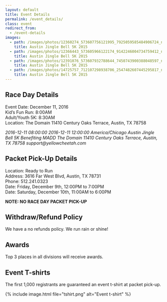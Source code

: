 ```yaml
---
layout: default
title: Event Details
permalink: /event_details/
class: event
redirect_from:
  - /event-details
images:	
  - path: /images/photos/12360274_573607756121995_7925059585484906724_n.jpg
    title: Austin Jingle Bell 5K 2015
  - path: /images/photos/12366443_573605966122174_9142246004734759412_n.jpg
    title: Austin Jingle Bell 5K 2015
  - path: /images/photos/12391076_573607932788644_7450743900388048597_n.jpg
    title: Austin Jingle Bell 5K 2015
  - path: /images/photos/14725757_712107298938706_2547482607445295817_n.jpg
    title: Austin Jingle Bell 5K 2015
---
```


## Race Day Details

Event Date: December 11, 2016  
Kid’s Fun Run: 8:00AM  
Adult/Youth 5K: 8:30AM  
Location: The Domain 11410 Century Oaks Terrace, Austin, TX 78758

<span class="addtocalendar atc-style-blue">
  <var class="atc_event">
    <var class="atc_date_start">2016-12-11 08:00:00</var>
    <var class="atc_date_end">2016-12-11 12:00:00</var>
    <var class="atc_timezone">America/Chicago</var>
    <var class="atc_title">Austin Jingle Bell 5K</var>
    <var class="atc_description">Benefiting MADD</var>
    <var class="atc_location">The Domain 11410 Century Oaks Terrace, Austin, TX 78758</var>
    <var class="atc_organizer_email">support@yellowcheetah.com</var>
  </var>
</span>

## Packet Pick-Up Details

Location: Ready to Run  
Address: 3616 Far West Blvd, Austin, TX 78731  
Phone: 512.241.0323  
Date: Friday, December 9th, 12:00PM to 7:00PM  
Date: Saturday, December 10th, 11:00AM to 6:00PM

**NOTE: NO RACE DAY PACKET PICK-UP**

## Withdraw/Refund Policy

We have a no refunds policy. We run rain or shine!

## Awards

Top 3 places in all divisions will receive awards. 

## Event T-shirts

The first 1,000 registrants are guaranteed an event t-shirt at packet pick-up.

{% include image.html file="tshirt.png" alt="Event t-shirt" %}

